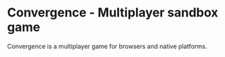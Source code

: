 # Convergence - Multiplayer sandbox game

Convergence is a multiplayer game for browsers and native platforms.

